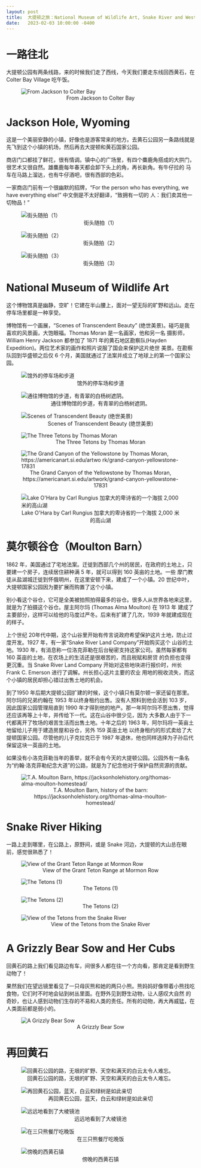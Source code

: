 ```yaml
---
layout: post
title:  大提顿之旅：National Museum of Wildlife Art, Snake River and West Yellowstone
date:   2023-02-03 10:00:00 -0400
---
```


# 一路往北

大提顿公园有两条线路，来的时候我们走了西线，今天我们要走东线回西黄石，在 Colter Bay Village 吃午饭。

<figure>
  <img src="../../../assets/images/GrandTeton-Day3/Jackson-to-Colter-Bay-Map.png" alt="From Jackson to Colter Bay"/>
  <center><figcaption>From Jackson to Colter Bay</figcaption></center>
</figure>


# Jackson Hole, Wyoming

这是一个美丽安静的小镇，好像也是游客常来的地方。去黄石公园另一条路线就是先飞到这个小镇的机场，然后再去大提顿和黄石国家公园。

商店门口都挂了鲜花，很有情调。镇中心的广场里，有四个麋鹿角搭成的大拱门，很艺术又很自然。雄麋鹿每年春天都会卸下头上的角，再长新角。有牛仔拉的
马车在马路上溜达，也有牛仔酒吧，很有西部的色彩。

一家商店门前有一个很幽默的招牌，“For the person who has everything, we have everything else!” 中文倒是不太好翻译，“致拥有一切的
人：我们卖其他一切物品！”

<figure>
  <img src="../../../assets/images/GrandTeton-Day3/Jackson-Hole-01.jpg" alt="街头随拍（1）"/>
  <center><figcaption>街头随拍（1）</figcaption></center>
</figure>

<figure>
  <img src="../../../assets/images/GrandTeton-Day3/Jackson-Hole-02.jpg" alt="街头随拍（2）"/>
  <center><figcaption>街头随拍（2）</figcaption></center>
</figure>

<figure>
  <img src="../../../assets/images/GrandTeton-Day3/Jackson-Hole-03.jpg" alt="街头随拍（3）"/>
  <center><figcaption>街头随拍（3）</figcaption></center>
</figure>


# National Museum of Wildlife Art

这个博物馆真是幽静，空旷！它建在半山腰上，面对一望无际的旷野和远山。走在停车场里都是一种享受。

博物馆有一个画展，“Scenes of Transcendent Beauty” (绝世美景)。碰巧是我喜欢的风景画，大饱眼福。Thomas Moran 是一名画家，他和另一名
摄影师，William Henry Jackson 都参加了 1871 年的黄石地区勘察队(Hayden Expedition)。两位艺术家的画作和照片说服了国会来保护这片绝世
美景。在勘察队回到华盛顿之后仅 6 个月，美国就通过了法案并成立了地球上的第一个国家公园。

<figure>
  <img src="../../../assets/images/GrandTeton-Day3/National-Museum-of-Wildlife-Art-01.jpg" alt="馆外的停车场和步道"/>
  <center><figcaption>馆外的停车场和步道</figcaption></center>
</figure>

<figure>
  <img src="../../../assets/images/GrandTeton-Day3/National-Museum-of-Wildlife-Art-02.jpg" alt="通往博物馆的步道，有青翠的白杨树遮阴。"/>
  <center><figcaption>通往博物馆的步道，有青翠的白杨树遮阴。</figcaption></center>
</figure>

<figure>
  <img src="../../../assets/images/GrandTeton-Day3/Transcendent-Beauty-Exhibit-01.jpg" alt="Scenes of Transcendent Beauty (绝世美景)"/>
  <center><figcaption>Scenes of Transcendent Beauty (绝世美景)</figcaption></center>
</figure>

<figure>
  <img src="../../../assets/images/GrandTeton-Day3/The-Three-Tetons.jpg" alt="The Three Tetons by Thomas Moran"/>
  <center><figcaption>The Three Tetons by Thomas Moran</figcaption></center>
</figure>

<figure>
  <img src="../../../assets/images/GrandTeton-Day3/Yellowstone-Fall-by-Moran.png" alt="The Grand Canyon of the Yellowstone by Thomas Moran, https://americanart.si.edu/artwo
rk/grand-canyon-yellowstone-17831"/>
  <center><figcaption>The Grand Canyon of the Yellowstone by Thomas Moran, https://americanart.si.edu/artwork/grand-canyon-yellowstone-17831</figcaption></center>
</figure>

<figure>
  <img src="../../../assets/images/GrandTeton-Day3/Lake-Ohara.jpg" alt="Lake O'Hara by Carl Rungius 加拿大的卑诗省的一个海拔 2,000 米的高山湖"/>
  <center><figcaption>Lake O'Hara by Carl Rungius 加拿大的卑诗省的一个海拔 2,000 米的高山湖</figcaption></center>
</figure>

# 莫尔顿谷仓（Moulton Barn）

1862 年，美国通过了宅地法案。迁徙到西部几个州的居民，在政府的土地上，只要建一个房子，连续居住耕种满 5 年，就可以得到 160 英亩的土地。一些
摩门教徒从盐湖城迁徙到怀俄明州，在这里安顿下来，建成了一个小镇。20 世纪中叶，大提顿国家公园因为要扩展而购置了这个小镇。

别小看这个谷仓，它可是全美被拍照拍得最多的谷仓。很多人从世界各地来这里，就是为了拍摄这个谷仓。屋主阿尔玛 (Thomas Alma Moulton) 在 1913 年
建成了主要部分，这样可以给他的马度过严冬。后来有扩建了几次，1939 年就建成现在的样子。

上个世纪 20年代中期，这个山谷里开始有传言说政府希望保护这片土地，防止过度开发。1927 年，有一家“Snake River Land Company”开始购买这个
山谷的土地。1930 年，有消息称一位洛克菲勒在后台秘密支持这家公司。虽然每家都有 160 英亩的土地，在农场上的生活还是很艰苦的，而且税赋和房贷
的负担也变得更沉重。当 Snake River Land Company 开始对这些地块进行报价时，州长 Frank C. Emerson 进行了调解。州长担心这片主要的农业
用地的税收流失，而这个小镇的居民却担心错过出售土地的机会。

到了1950 年后期大提顿公园扩建的时候，这个小镇只有莫尔顿一家还留在那里。阿尔玛的兄弟约翰在 1953 年以终身租约出售。没有人预料到他会活到
103 岁，因此国家公园管理局直到 1990 年才得到他的地产。那一年阿尔玛不愿出售，觉得还应该再等上十年，并传给下一代。这在山谷中很少见，因为
大多数人由于下一代都离开了牧场的艰苦生活而出售土地。十年之后的 1963 年，阿尔玛将一英亩土地留给儿子用于建造房屋和谷仓，另外 159 英亩土地
以终身租约的形式卖给了大提顿国家公园。尽管他的儿子克拉克已于 1987 年退休，他也同样选择为子孙后代保留这块一英亩的土地。

如果没有小洛克菲勒当年的善举，就不会有今天的大提顿公园。公园外有一条名为“约翰·洛克菲勒纪念大道”的公路，就是为了纪念他对于保护自然资源的贡献。

<figure>
  <img src="../../../assets/images/GrandTeton-Day3/Moulton-Barn.jpg" alt="T.A. Moulton Barn, https://jacksonholehistory.org/thomas-alma-moulton-homestead/"/>
  <center><figcaption>T.A. Moulton Barn, history of the barn: https://jacksonholehistory.org/thomas-alma-moulton-homestead/</figcaption></center>
</figure>


# Snake River Hiking

一路上走到哪里，在公路上，原野间，或是 Snake 河边，大提顿的大山总在眼前，感觉很熟悉了！

<figure>
  <img src="../../../assets/images/GrandTeton-Day3/Grand-Teton-01.jpg" alt="View of the Grant Teton Range at Mormon Row"/>
  <center><figcaption>View of the Grant Teton Range at Mormon Row</figcaption></center>
</figure>

<figure>
  <img src="../../../assets/images/GrandTeton-Day3/Grand-Teton-02.jpg" alt="The Tetons (1)"/>
  <center><figcaption>The Tetons (1)</figcaption></center>
</figure>

<figure>
  <img src="../../../assets/images/GrandTeton-Day3/Grand-Teton-03.jpg" alt="The Tetons (2)"/>
  <center><figcaption>The Tetons (2)</figcaption></center>
</figure>

<figure>
  <img src="../../../assets/images/GrandTeton-Day3/Grand-Teton-04.jpg" alt="View of the Tetons from the Snake River"/>
  <center><figcaption>View of the Tetons from the Snake River</figcaption></center>
</figure>


# A Grizzly Bear Sow and Her Cubs

回黄石的路上我们看见路边有车，间很多人都在往一个方向看，那肯定是看到野生动物了！

果然我们在望远镜里看见了一只母灰熊和她的两只小熊。熊妈妈好像带着小熊找吃食物，它们时不时地会钻到树丛里面。在野外见到野生动物，让人感叹大自然
的奇妙，也让人感到动物们生存的不易和人类的责任。所有的动物，再大再威猛，在人类面前都是弱小的。

<figure>
  <img src="../../../assets/images/GrandTeton-Day3/A-Grizzly-Sow.jpg" alt="A Grizzly Bear Sow"/>
  <center><figcaption>A Grizzly Bear Sow</figcaption></center>
</figure>

# 再回黄石

<figure>
  <img src="../../../assets/images/GrandTeton-Day3/Back-to-Yellowstone.jpg" alt="回黄石公园的路，无垠的旷野、天空和满天的白云太令人难忘。"/>
  <center><figcaption>回黄石公园的路，无垠的旷野、天空和满天的白云太令人难忘。</figcaption></center>
</figure>

<figure>
  <img src="../../../assets/images/GrandTeton-Day3/Back-to-Yellowstone-02.jpg" alt="再回黄石公园，蓝天，白云和绿树是如此亲切"/>
  <center><figcaption>再回黄石公园，蓝天，白云和绿树是如此亲切</figcaption></center>
</figure>

<figure>
  <img src="../../../assets/images/GrandTeton-Day3/Back-to-Yellowstone-03.jpg" alt="远远地看到了大棱镜池"/>
  <center><figcaption>远远地看到了大棱镜池</figcaption></center>
</figure>

<figure>
  <img src="../../../assets/images/GrandTeton-Day3/Three-Bears-Restaurant.jpg" alt="在三只熊餐厅吃晚饭"/>
  <center><figcaption>在三只熊餐厅吃晚饭</figcaption></center>
</figure>

<figure>
  <img src="../../../assets/images/GrandTeton-Day3/West-Yellowstone.jpg" alt="傍晚的西黄石镇"/>
  <center><figcaption>傍晚的西黄石镇</figcaption></center>
</figure>

